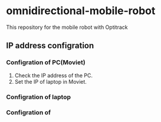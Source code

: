 # omnidirectional-mobile-robot
This repository for the mobile robot with Optitrack
## IP address configration
### Configration of PC(Moviet)
1. Check the IP address of the PC.
2. Set the IP of laptop in Moviet.

### Configration of laptop


### Configration of 
